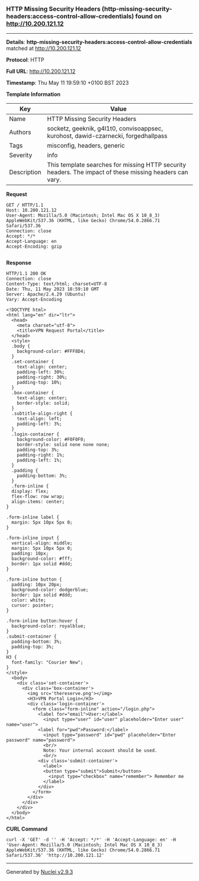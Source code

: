 ### HTTP Missing Security Headers (http-missing-security-headers:access-control-allow-credentials) found on http://10.200.121.12
---
**Details**: **http-missing-security-headers:access-control-allow-credentials**  matched at http://10.200.121.12

**Protocol**: HTTP

**Full URL**: http://10.200.121.12

**Timestamp**: Thu May 11 19:59:10 +0100 BST 2023

**Template Information**

| Key | Value |
|---|---|
| Name | HTTP Missing Security Headers |
| Authors | socketz, geeknik, g4l1t0, convisoappsec, kurohost, dawid-czarnecki, forgedhallpass |
| Tags | misconfig, headers, generic |
| Severity | info |
| Description | This template searches for missing HTTP security headers. The impact of these missing headers can vary.<br> |

**Request**
```http
GET / HTTP/1.1
Host: 10.200.121.12
User-Agent: Mozilla/5.0 (Macintosh; Intel Mac OS X 10_8_3) AppleWebKit/537.36 (KHTML, like Gecko) Chrome/54.0.2866.71 Safari/537.36
Connection: close
Accept: */*
Accept-Language: en
Accept-Encoding: gzip


```

**Response**
```http
HTTP/1.1 200 OK
Connection: close
Content-Type: text/html; charset=UTF-8
Date: Thu, 11 May 2023 18:59:10 GMT
Server: Apache/2.4.29 (Ubuntu)
Vary: Accept-Encoding

<!DOCTYPE html>
<html lang="en" dir="ltr">
  <head>
    <meta charset="utf-8">
    <title>VPN Request Portal</title>
  </head>
  <style>
  .body {
    background-color: #FFF8D4;
  }
  .set-container {
    text-align: center;
    padding-left: 30%;
    padding-right: 30%;
    padding-top: 10%;
  }
  .box-container {
    text-align: center;
    border-style: solid;
  }
  .subtitle-align-right {
    text-align: left;
    padding-left: 3%;
  }
  .login-container {
    background-color: #F0F0F0;
    border-style: solid none none none;
    padding-top: 3%;
    padding-right: 1%;
    padding-left: 1%;
  }
  .padding {
    padding-bottom: 3%;
  }
  .form-inline {
  display: flex;
  flex-flow: row wrap;
  align-items: center;
}

.form-inline label {
  margin: 5px 10px 5px 0;
}

.form-inline input {
  vertical-align: middle;
  margin: 5px 10px 5px 0;
  padding: 10px;
  background-color: #fff;
  border: 1px solid #ddd;
}

.form-inline button {
  padding: 10px 20px;
  background-color: dodgerblue;
  border: 1px solid #ddd;
  color: white;
  cursor: pointer;
}

.form-inline button:hover {
  background-color: royalblue;
}
.submit-container {
  padding-bottom: 3%;
  padding-top: 3%;
}
H3 {
  font-family: "Courier New";
}
</style>
  <body>
    <div class='set-container'>
      <div class='box-container'>
        <img src='thereserve.png'></img>
        <H3>VPN Portal Login</H3>
        <div class='login-container'>
          <form class="form-inline" action="/login.php">
            <label for="email">User:</label>
              <input type="user" id="user" placeholder="Enter user" name="user">
            <label for="pwd">Password:</label>
              <input type="password" id="pwd" placeholder="Enter password" name="password">
              <br/>
              Note: Your internal account should be used.
              <br/>
            <div class='submit-container'>
              <label>
              <button type="submit">Submit</button>
                <input type="checkbox" name="remember"> Remember me
              </label>
            </div>
          </form>
        </div>
      </div>
    </div>
  </body>
</html>

```


**CURL Command**
```
curl -X 'GET' -d '' -H 'Accept: */*' -H 'Accept-Language: en' -H 'User-Agent: Mozilla/5.0 (Macintosh; Intel Mac OS X 10_8_3) AppleWebKit/537.36 (KHTML, like Gecko) Chrome/54.0.2866.71 Safari/537.36' 'http://10.200.121.12'
```
---
Generated by [Nuclei v2.9.3](https://github.com/projectdiscovery/nuclei)